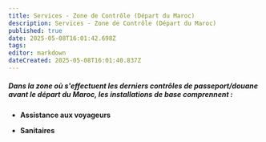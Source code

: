 ```yaml
---
title: Services - Zone de Contrôle (Départ du Maroc)
description: Services - Zone de Contrôle (Départ du Maroc)
published: true
date: 2025-05-08T16:01:42.698Z
tags: 
editor: markdown
dateCreated: 2025-05-08T16:01:40.837Z
---
```


##### Dans la zone où s'effectuent les derniers contrôles de passeport/douane avant le départ du Maroc, les installations de base comprennent :

  *  **Assistance aux voyageurs**

  *  **Sanitaires**